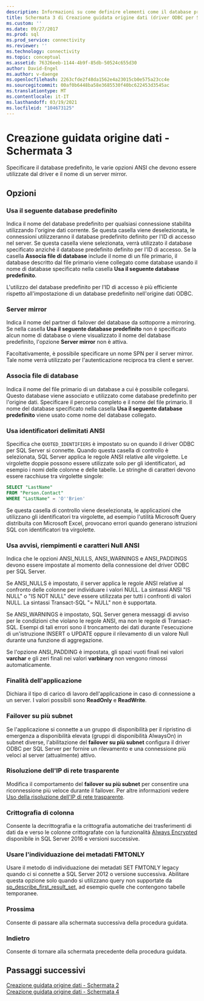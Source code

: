 ```yaml
---
description: Informazioni su come definire elementi come il database predefinito nella creazione guidata origine dati per creare una nuova connessione ODBC a SQL Server.
title: Schermata 3 di Creazione guidata origine dati (driver ODBC per SQL Server)
ms.custom: ''
ms.date: 09/27/2017
ms.prod: sql
ms.prod_service: connectivity
ms.reviewer: ''
ms.technology: connectivity
ms.topic: conceptual
ms.assetid: 76326eeb-1144-4b9f-85db-50524c655d30
author: David-Engel
ms.author: v-daenge
ms.openlocfilehash: 2263cfde2f48da1562e4a23015cb0e575a23cc4e
ms.sourcegitcommit: 00af0b6448ba58e3685530f40bc622453d3545ac
ms.translationtype: MT
ms.contentlocale: it-IT
ms.lasthandoff: 03/19/2021
ms.locfileid: "104673125"
---
```

# <a name="data-source-wizard-screen-3"></a>Creazione guidata origine dati - Schermata 3

Specificare il database predefinito, le varie opzioni ANSI che devono essere utilizzate dal driver e il nome di un server mirror.

## <a name="options"></a>Opzioni

### <a name="change-the-default-database-to"></a>Usa il seguente database predefinito

Indica il nome del database predefinito per qualsiasi connessione stabilita utilizzando l'origine dati corrente. Se questa casella viene deselezionata, le connessioni utilizzeranno il database predefinito definito per l'ID di accesso nel server. Se questa casella viene selezionata, verrà utilizzato il database specificato anziché il database predefinito definito per l'ID di accesso. Se la casella **Associa file di database** include il nome di un file primario, il database descritto dal file primario viene collegato come database usando il nome di database specificato nella casella **Usa il seguente database predefinito**.

L'utilizzo del database predefinito per l'ID di accesso è più efficiente rispetto all'impostazione di un database predefinito nell'origine dati ODBC.

### <a name="mirror-server"></a>Server mirror

Indica il nome del partner di failover del database da sottoporre a mirroring. Se nella casella **Usa il seguente database predefinito** non è specificato alcun nome di database o viene visualizzato il nome del database predefinito, l'opzione **Server mirror** non è attiva.

Facoltativamente, è possibile specificare un nome SPN per il server mirror. Tale nome verrà utilizzato per l'autenticazione reciproca tra client e server.

### <a name="attach-database-filename"></a>Associa file di database

Indica il nome del file primario di un database a cui è possibile collegarsi. Questo database viene associato e utilizzato come database predefinito per l'origine dati. Specificare il percorso completo e il nome del file primario. Il nome del database specificato nella casella **Usa il seguente database predefinito** viene usato come nome del database collegato.

### <a name="use-ansi-quoted-identifiers"></a>Usa identificatori delimitati ANSI

Specifica che `QUOTED_IDENTIFIERS` è impostato su on quando il driver ODBC per SQL Server si connette. Quando questa casella di controllo è selezionata, SQL Server applica le regole ANSI relative alle virgolette. Le virgolette doppie possono essere utilizzate solo per gli identificatori, ad esempio i nomi delle colonne e delle tabelle. Le stringhe di caratteri devono essere racchiuse tra virgolette singole:

```sql
SELECT "LastName"
FROM "Person.Contact"
WHERE "LastName" = 'O''Brien'
```

Se questa casella di controllo viene deselezionata, le applicazioni che utilizzano gli identificatori tra virgolette, ad esempio l'utilità Microsoft Query distribuita con Microsoft Excel, provocano errori quando generano istruzioni SQL con identificatori tra virgolette.

### <a name="use-ansi-nulls-paddings-and-warnings"></a>Usa avvisi, riempimenti e caratteri Null ANSI

Indica che le opzioni ANSI_NULLS, ANSI_WARNINGS e ANSI_PADDINGS devono essere impostate al momento della connessione del driver ODBC per SQL Server.

Se ANSI_NULLS è impostato, il server applica le regole ANSI relative al confronto delle colonne per individuare i valori NULL. La sintassi ANSI "IS NULL" o "IS NOT NULL" deve essere utilizzata per tutti i confronti di valori NULL. La sintassi Transact-SQL "= NULL" non è supportata.

Se ANSI_WARNINGS è impostato, SQL Server genera messaggi di avviso per le condizioni che violano le regole ANSI, ma non le regole di Transact-SQL. Esempi di tali errori sono il troncamento dei dati durante l'esecuzione di un'istruzione INSERT o UPDATE oppure il rilevamento di un valore Null durante una funzione di aggregazione.

Se l'opzione ANSI_PADDING è impostata, gli spazi vuoti finali nei valori **varchar** e gli zeri finali nei valori **varbinary** non vengono rimossi automaticamente.

### <a name="application-intent"></a>Finalità dell'applicazione

Dichiara il tipo di carico di lavoro dell'applicazione in caso di connessione a un server. I valori possibili sono **ReadOnly** e **ReadWrite**.

### <a name="multi-subnet-failover"></a>Failover su più subnet

Se l'applicazione si connette a un gruppo di disponibilità per il ripristino di emergenza a disponibilità elevata (gruppi di disponibilità AlwaysOn) in subnet diverse, l'abilitazione del **failover su più subnet** configura il driver ODBC per SQL Server per fornire un rilevamento e una connessione più veloci al server (attualmente) attivo.

### <a name="transparent-network-ip-resolution"></a>Risoluzione dell'IP di rete trasparente

Modifica il comportamento del **failover su più subnet** per consentire una riconnessione più veloce durante il failover. Per altre informazioni vedere [Uso della risoluzione dell'IP di rete trasparente](../using-transparent-network-ip-resolution.md).

### <a name="column-encryption"></a>Crittografia di colonna

Consente la decrittografia e la crittografia automatiche dei trasferimenti di dati da e verso le colonne crittografate con la funzionalità [Always Encrypted](../using-always-encrypted-with-the-odbc-driver.md) disponibile in SQL Server 2016 e versioni successive.

### <a name="use-fmtonly-metadata-discovery"></a>Usare l'individuazione dei metadati FMTONLY

Usare il metodo di individuazione dei metadati SET FMTONLY legacy quando ci si connette a SQL Server 2012 o versione successiva. Abilitare questa opzione solo quando si utilizzano query non supportate da [sp_describe_first_result_set](../../../relational-databases/system-stored-procedures/sp-describe-first-result-set-transact-sql.md), ad esempio quelle che contengono tabelle temporanee.

### <a name="next"></a>Prossima

Consente di passare alla schermata successiva della procedura guidata.

### <a name="back"></a>Indietro

Consente di tornare alla schermata precedente della procedura guidata.

## <a name="next-steps"></a>Passaggi successivi

[Creazione guidata origine dati - Schermata 2](dsn-wizard-2.md)  
[Creazione guidata origine dati - Schermata 4](dsn-wizard-4.md)  
